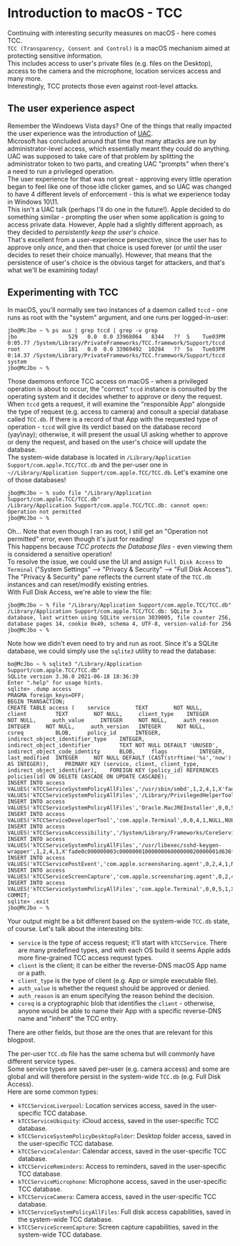# Introduction to macOS - TCC

Continuing with interesting security measures on macOS - here comes TCC.  
`TCC (Transparency, Consent and Control)` is a macOS mechanism aimed at protecting sensitive information.  
This includes access to user's private files (e.g. files on the Desktop), access to the camera and the microphone, location services access and many more.  
Interestingly, TCC protects those even against root-level attacks.

## The user experience aspect
Remember the Windoews Vista days? One of the things that really impacted the user experience was the introduction of [UAC](https://learn.microsoft.com/en-us/windows/security/identity-protection/user-account-control/how-user-account-control-works).  
Microsoft has concluded around that time that many attacks are run by administrator-level access, which essentially meant they could do anything.  
UAC was supposed to take care of that problem by splitting the administrator token to two parts, and creating UAC "prompts" when there's a need to run a privileged operation.  
The user experience for that was not great - approving every little operation began to feel like one of those idle clicker games, and so UAC was changed to have 4 different levels of enforcement - this is what we experience today in Windows 10\11.  
This isn't a UAC talk (perhaps I'll do one in the future!). Apple decided to do something similar - prompting the user when some application is going to access private data. However, Apple had a slightly different approach, as they decided to *persistently keep the user's choice*.  
That's excellent from a user-experience perspective, since the user has to approve only *once*, and then that choice is used forever (or until the user decides to reset their choice manually). However, that means that the persistence of user's choice is the obvious target for attackers, and that's what we'll be examining today!

## Experimenting with TCC
In macOS, you'll normally see two instances of a daemon called `tccd` - one runs as root with the "system" argument, and one runs per logged-in-user:

```shell
jbo@McJbo ~ % ps aux | grep tccd | grep -v grep
jbo                529   0.0  0.0 33968064   8344   ??  S    Tue03PM   0:05.77 /System/Library/PrivateFrameworks/TCC.framework/Support/tccd
root               181   0.0  0.0 33969492  10284   ??  Ss   Tue03PM   0:14.37 /System/Library/PrivateFrameworks/TCC.framework/Support/tccd system
jbo@McJbo ~ %
```

Those daemons enforce TCC access on macOS - when a privileged operation is about to occur, the "correct" `tccd` instance is consulted by the operating system and it decides whether to approve or deny the request.  
When `tccd` gets a request, it will examine the "responsible App" alongside the type of request (e.g. access to camera) and consult a special database called `TCC.db`. If there is a record of that App with the requested type of operation - `tccd` will give its verdict based on the database record (yay\nay); otherwise, it will present the usual UI asking whether to approve or deny the request, and based on the user's choice will update the database.  
The system-wide database is located in `/Library/Application Support/com.apple.TCC/TCC.db` and the per-user one in `~//Library/Application Support/com.apple.TCC/TCC.db`. Let's examine one of those databases!

```shell
jbo@McJbo ~ % sudo file "/Library/Application Support/com.apple.TCC/TCC.db"
/Library/Application Support/com.apple.TCC/TCC.db: cannot open: Operation not permitted
jbo@McJbo ~ % 
```

Oh... Note that even though I ran as root, I still get an "Operation not permitted" error, even though it's just for reading!  
This happens because *TCC protects the Database files* - even viewing them is considered a sensitive operation!  
To resolve the issue, we could use the UI and assign `Full Disk Access` to `Terminal` ("System Settings" --> "Privacy & Security" --> "Full Disk Access").  
The "Privacy & Security" pane reflects the current state of the `TCC.db` instances and can reset/modify existing entries.  
With Full Disk Access, we're able to view the file:

```shell
jbo@McJbo ~ % file "/Library/Application Support/com.apple.TCC/TCC.db"
/Library/Application Support/com.apple.TCC/TCC.db: SQLite 3.x database, last written using SQLite version 3039005, file counter 256, database pages 14, cookie 0x49, schema 4, UTF-8, version-valid-for 256
jbo@McJbo ~ %
```

Note how we didn't even need to try and run as root. Since it's a SQLite database, we could simply use the `sqlite3` utility to read the database:

```shell
bo@McJbo ~ % sqlite3 "/Library/Application Support/com.apple.TCC/TCC.db"
SQLite version 3.36.0 2021-06-18 18:36:39
Enter ".help" for usage hints.
sqlite> .dump access
PRAGMA foreign_keys=OFF;
BEGIN TRANSACTION;
CREATE TABLE access (    service        TEXT        NOT NULL,     client         TEXT        NOT NULL,     client_type    INTEGER     NOT NULL,     auth_value     INTEGER     NOT NULL,     auth_reason    INTEGER     NOT NULL,     auth_version   INTEGER     NOT NULL,     csreq          BLOB,     policy_id      INTEGER,     indirect_object_identifier_type    INTEGER,     indirect_object_identifier         TEXT NOT NULL DEFAULT 'UNUSED',     indirect_object_code_identity      BLOB,     flags          INTEGER,     last_modified  INTEGER     NOT NULL DEFAULT (CAST(strftime('%s','now') AS INTEGER)),     PRIMARY KEY (service, client, client_type, indirect_object_identifier),    FOREIGN KEY (policy_id) REFERENCES policies(id) ON DELETE CASCADE ON UPDATE CASCADE);
INSERT INTO access VALUES('kTCCServiceSystemPolicyAllFiles','/usr/sbin/smbd',1,2,4,1,X'fade0c000000002c0000000100000006000000020000000e636f6d2e6170706c652e736d6264000000000003',NULL,0,'UNUSED',NULL,0,1634341495);
VALUES('kTCCServiceSystemPolicyAllFiles','/Library/PrivilegedHelperTools/com.oracle.JavaInstallHelper',1,0,5,1,X'fade0c00000000a80000000100000006000000020000001c636f6d2e6f7261636c652e4a617661496e7374616c6c48656c706572000000060000000f000000060000000e000000010000000a2a864886f76364060206000000000000000000060000000e000000000000000a2a864886f7636406010d0000000000000000000b000000000000000a7375626a6563742e4f550000000000010000000a564235453254563936330000',NULL,NULL,'UNUSED',NULL,0,1636739681);
INSERT INTO access VALUES('kTCCServiceSystemPolicyAllFiles','Oracle.MacJREInstaller',0,0,5,1,X'fade0c00000000a4000000010000000600000002000000164f7261636c652e4d61634a5245496e7374616c6c65720000000000060000000f000000060000000e000000010000000a2a864886f76364060206000000000000000000060000000e000000000000000a2a864886f7636406010d0000000000000000000b000000000000000a7375626a6563742e4f550000000000010000000a564235453254563936330000',NULL,NULL,'UNUSED',NULL,0,1636739686);
INSERT INTO access VALUES('kTCCServiceDeveloperTool','com.apple.Terminal',0,0,4,1,NULL,NULL,0,'UNUSED',NULL,0,1669677542);
INSERT INTO access VALUES('kTCCServiceAccessibility','/System/Library/Frameworks/CoreServices.framework/Versions/A/Frameworks/AE.framework/Versions/A/Support/AEServer',1,0,4,1,X'fade0c000000003000000001000000060000000200000012636f6d2e6170706c652e4145536572766572000000000003',NULL,0,'UNUSED',NULL,0,1683241696);
INSERT INTO access VALUES('kTCCServiceSystemPolicyAllFiles','/usr/libexec/sshd-keygen-wrapper',1,2,4,1,X'fade0c000000003c0000000100000006000000020000001d636f6d2e6170706c652e737368642d6b657967656e2d7772617070657200000000000003',NULL,0,'UNUSED',NULL,0,1683310049);
INSERT INTO access VALUES('kTCCServicePostEvent','com.apple.screensharing.agent',0,2,4,1,NULL,NULL,0,'UNUSED',NULL,0,1683310059);
INSERT INTO access VALUES('kTCCServiceScreenCapture','com.apple.screensharing.agent',0,2,4,1,NULL,NULL,0,'UNUSED',NULL,0,1683310059);
INSERT INTO access VALUES('kTCCServiceSystemPolicyAllFiles','com.apple.Terminal',0,0,5,1,X'fade0c000000003000000001000000060000000200000012636f6d2e6170706c652e5465726d696e616c000000000003',NULL,NULL,'UNUSED',NULL,0,1684276653);
COMMIT;
sqlite> .exit
jbo@McJbo ~ %
```

Your output might be a bit different based on the system-wide `TCC.db` state, of course. Let's talk about the interesting bits:
- `service` is the type of access request; it'll start with `kTCCService`. There are many predefined types, and with each OS build it seems Apple adds more fine-grained TCC access request types.
- `client` is the client; it can be either the reverse-DNS macOS App name or a path.
- `client_type` is the type of client (e.g. App or simple executable file).
- `auth_value` is whether the request should be approved or denied.
- `auth_reason` is an enum specifying the reason behind the decision.
- `csreq` is a cryptographic blob that identifies the `client` - otherwise, anyone would be able to name their App with a specific reverse-DNS name and "inherit" the TCC entry.

There are other fields, but those are the ones that are relevant for this blogpost.

The per-user `TCC.db` file has the same schema but will commonly have different service types.  
Some service types are saved per-user (e.g. camera access) and some are global and will therefore persist in the system-wide `TCC.db` (e.g. Full Disk Access).  
Here are some common types:
- `kTCCServiceLiverpool`: Location services access, saved in the user-specific TCC database.
- `kTCCServiceUbiquity`: iCloud access, saved in the user-specific TCC database.
- `kTCCServiceSystemPolicyDesktopFolder`:	Desktop folder access, saved in the user-specific TCC database.
- `kTCCServiceCalendar`: Calendar access, saved in the user-specific TCC database.
- `kTCCServiceReminders`: Access to reminders, saved in the user-specific TCC database.
- `kTCCServiceMicrophone`: Microphone access, saved in the user-specific TCC database.
- `kTCCServiceCamera`: Camera access, saved in the user-specific TCC database.
- `kTCCServiceSystemPolicyAllFiles`: Full disk access capabilities, saved in the system-wide TCC database.
- `kTCCServiceScreenCapture`: Screen capture capabilities, saved in the system-wide TCC database.

